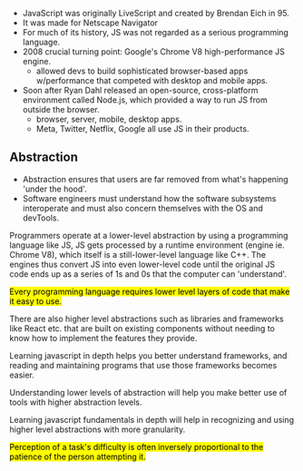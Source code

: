 * JavaScript was originally LiveScript and  created by Brendan Eich in 95.
* It was made for Netscape Navigator
* For much of its history, JS was not regarded as a serious programming language.
* 2008 crucial turning point: Google's Chrome V8 high-performance JS engine.
	* allowed devs to build sophisticated browser-based apps w/performance that competed with desktop and mobile apps.
* Soon after Ryan Dahl released an open-source, cross-platform environment called Node.js, which provided a way to run JS from outside the browser. 
	* browser, server, mobile, desktop apps.
	* Meta, Twitter, Netflix, Google all use JS in their products.


## Abstraction 

* Abstraction ensures that users are far removed from what's happening 'under the hood'.
* Software engineers must understand how the software subsystems interoperate and must also concern themselves with the OS and devTools. 

Programmers operate at a lower-level abstraction by using a programming language like JS, JS gets processed by a runtime environment (engine ie. Chrome V8), which itself is a still-lower-level language like C++. The engines thus convert JS into even lower-level code until the original JS code ends up as a series of 1s and 0s that the computer can 'understand'.

<mark class="hltr-cyan">Every programming language requires lower level layers of code that make it easy to use.</mark>


There are also higher level abstractions such as libraries and frameworks like React etc. that are built on existing components without needing to know how to implement the features they provide. 

Learning javascript in depth helps you better understand frameworks, and reading and maintaining programs that use those frameworks becomes easier. 

Understanding lower levels of abstraction will help you make better use of tools with higher abstraction levels. 

Learning javascript fundamentals in depth will help in recognizing and using higher level abstractions with more granularity. 

<mark class="hltr-cyan">Perception of a task's difficulty is often inversely proportional to the patience of the person attempting it.</mark>

